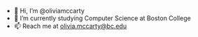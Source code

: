 - 👋 Hi, I’m @oliviamccarty
- 🌱 I’m currently studying Computer Science at Boston College
- 📫 Reach me at olivia.mccarty@bc.edu

<!---
oliviamccarty/oliviamccarty is a ✨ special ✨ repository because its `README.md` (this file) appears on your GitHub profile.
You can click the Preview link to take a look at your changes.
--->
